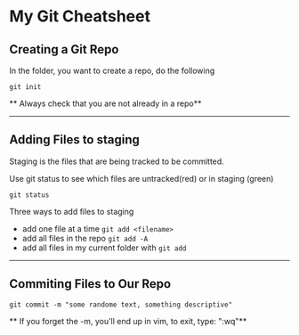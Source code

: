 # My Git Cheatsheet

## Creating a Git Repo

In the folder, you want to create a repo, do the following

```
git init
```

** Always check that you are not already in a repo** 

---

## Adding Files to staging

Staging is the files that are being tracked to be committed.

Use git status to see which files are untracked(red) or in staging (green)

```
git status
```

Three ways to add files to staging

- add one file at a time `git add <filename>`
- add all files in the repo `git add -A`
- add all files in my current folder with `git add`

---

## Commiting Files to Our Repo

```
git commit -m "some randome text, something descriptive"
```
** If you forget the -m, you'll end up in vim, to exit, type: ":wq"**
